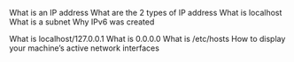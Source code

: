 What is an IP address
What are the 2 types of IP address
What is localhost
What is a subnet
Why IPv6 was created

What is localhost/127.0.0.1
What is 0.0.0.0
What is /etc/hosts
How to display your machine’s active network interfaces

